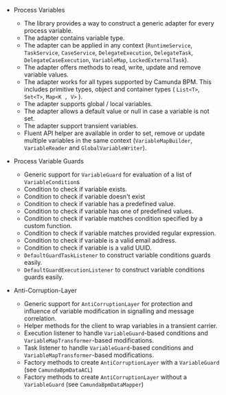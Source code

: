 * Process Variables
    - The library provides a way to construct a generic adapter for every process variable.
    - The adapter contains variable type.
    - The adapter can be applied in any context (`RuntimeService`, `TaskService`, `CaseService`, `DelegateExecution`, `DelegateTask`, `DelegateCaseExecution`, `VariableMap`, `LockedExternalTask`).
    - The adapter offers methods to read, write, update and remove variable values.
    - The adapter works for all types supported by Camunda BPM. This includes primitive types, object and container types ( `List<T>`, `Set<T>`, `Map<K , V>` ).
    - The adapter supports global / local variables.
    - The adapter allows a default value or null in case a variable is not set.
    - The adapter support transient variables.
    - Fluent API helper are available in order to set, remove or update multiple variables in the same context (`VariableMapBuilder`, `VariableReader` and `GlobalVariableWriter`).

* Process Variable Guards
    - Generic support for `VariableGuard` for evaluation of a list of `VariableCondition`s
    - Condition to check if variable exists.
    - Condition to check if variable doesn't exist
    - Condition to check if variable has a predefined value.
    - Condition to check if variable has one of predefined values.
    - Condition to check if variable matches condition specified by a custom function.
    - Condition to check if variable matches provided regular expression.
    - Condition to check if variable is a valid email address.
    - Condition to check if variable is a valid UUID.
    - `DefaultGuardTaskListener` to construct variable conditions guards easily.
    - `DefaultGuardExecutionListener` to construct variable conditions guards easily.

* Anti-Corruption-Layer
    - Generic support for `AntiCorruptionLayer` for protection and influence of variable modification in signalling and message correlation.
    - Helper methods for the client to wrap variables in a transient carrier.
    - Execution listener to handle `VariableGuard`-based conditions and `VariableMapTransformer`-based modifications.
    - Task listener to handle `VariableGuard`-based conditions and `VariableMapTransformer`-based modifications.
    - Factory methods to create `AntiCorruptionLayer` with a `VariableGuard` (see `CamundaBpmDataACL`)
    - Factory methods to create `AntiCorruptionLayer` without a `VariableGuard` (see `CamundaBpmDataMapper`)
